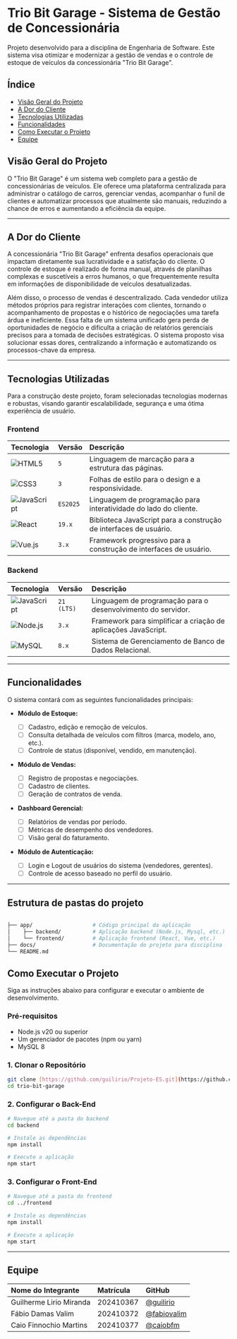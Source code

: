 # Trio Bit Garage - Sistema de Gestão de Concessionária

Projeto desenvolvido para a disciplina de Engenharia de Software. Este sistema visa otimizar e modernizar a gestão de vendas e o controle de estoque de veículos da concessionária "Trio Bit Garage".

## Índice

- [Visão Geral do Projeto](#visão-geral-do-projeto)
- [A Dor do Cliente](#a-dor-do-cliente)
- [Tecnologias Utilizadas](#tecnologias-utilizadas)
- [Funcionalidades](#funcionalidades)
- [Como Executar o Projeto](#como-executar-o-projeto)
- [Equipe](#equipe)

## Visão Geral do Projeto

O "Trio Bit Garage" é um sistema web completo para a gestão de concessionárias de veículos. Ele oferece uma plataforma centralizada para administrar o catálogo de carros, gerenciar vendas, acompanhar o funil de clientes e automatizar processos que atualmente são manuais, reduzindo a chance de erros e aumentando a eficiência da equipe.

---

## A Dor do Cliente

A concessionária "Trio Bit Garage" enfrenta desafios operacionais que impactam diretamente sua lucratividade e a satisfação do cliente. O controle de estoque é realizado de forma manual, através de planilhas complexas e suscetíveis a erros humanos, o que frequentemente resulta em informações de disponibilidade de veículos desatualizadas.

Além disso, o processo de vendas é descentralizado. Cada vendedor utiliza métodos próprios para registrar interações com clientes, tornando o acompanhamento de propostas e o histórico de negociações uma tarefa árdua e ineficiente. Essa falta de um sistema unificado gera perda de oportunidades de negócio e dificulta a criação de relatórios gerenciais precisos para a tomada de decisões estratégicas. O sistema proposto visa solucionar essas dores, centralizando a informação e automatizando os processos-chave da empresa.

---

## Tecnologias Utilizadas

Para a construção deste projeto, foram selecionadas tecnologias modernas e robustas, visando garantir escalabilidade, segurança e uma ótima experiência de usuário.

### Frontend

| Tecnologia     | Versão   | Descrição                                                         |
| :------------- | :------- | :---------------------------------------------------------------- |
| ![HTML5](https://img.shields.io/badge/HTML5-E34F26?style=for-the-badge&logo=html5&logoColor=white)      | `5`      | Linguagem de marcação para a estrutura das páginas.               |
| ![CSS3](https://img.shields.io/badge/CSS3-1572B6?style=for-the-badge&logo=css3&logoColor=white)       | `3`      | Folhas de estilo para o design e a responsividade.                |
| ![JavaScript](https://img.shields.io/badge/JavaScript-F7DF1E?style=for-the-badge&logo=javascript&logoColor=black) | `ES2025` | Linguagem de programação para interatividade do lado do cliente.  |
| ![React](https://img.shields.io/badge/React-20232A?style=for-the-badge&logo=react&logoColor=61DAFB)     | `19.x`   | Biblioteca JavaScript para a construção de interfaces de usuário. |
|![Vue.js](https://img.shields.io/badge/Vue.js-35495E?style=for-the-badge&logo=vuedotjs&logoColor=4FC08D)     | `3.x`    | Framework progressivo para a construção de interfaces de usuário. |

### Backend

| Tecnologia     | Versão     | Descrição                                                      |
| :------------- | :--------- | :------------------------------------------------------------- |
| ![JavaScript](https://img.shields.io/badge/JavaScript-F7DF1E?style=for-the-badge&logo=javascript&logoColor=black)| `21 (LTS)` | Linguagem de programação para o desenvolvimento do servidor.   |
| ![Node.js](https://img.shields.io/badge/Node.js-339933?style=for-the-badge&logo=nodedotjs&logoColor=white)    | `3.x`      | Framework para simplificar a criação de aplicações JavaScript. |
| ![MySQL](https://img.shields.io/badge/MySQL-4479A1?style=for-the-badge&logo=mysql&logoColor=white)     | `8.x`      | Sistema de Gerenciamento de Banco de Dados Relacional.         |

---

## Funcionalidades

O sistema contará com as seguintes funcionalidades principais:

- **Módulo de Estoque:**

  - [ ] Cadastro, edição e remoção de veículos.
  - [ ] Consulta detalhada de veículos com filtros (marca, modelo, ano, etc.).
  - [ ] Controle de status (disponível, vendido, em manutenção).

- **Módulo de Vendas:**

  - [ ] Registro de propostas e negociações.
  - [ ] Cadastro de clientes.
  - [ ] Geração de contratos de venda.

- **Dashboard Gerencial:**

  - [ ] Relatórios de vendas por período.
  - [ ] Métricas de desempenho dos vendedores.
  - [ ] Visão geral do faturamento.

- **Módulo de Autenticação:**
  - [ ] Login e Logout de usuários do sistema (vendedores, gerentes).
  - [ ] Controle de acesso baseado no perfil do usuário.

---

## Estrutura de pastas do projeto

```bash

├── app/                   # Código principal da aplicação
│    ├── backend/          # Aplicação backend (Node.js, Mysql, etc.)
│    └── frontend/         # Aplicação frontend (React, Vue, etc.)
├── docs/                  # Documentação do projeto para disciplina
└── README.md           
```

## Como Executar o Projeto

Siga as instruções abaixo para configurar e executar o ambiente de desenvolvimento.

### Pré-requisitos

- Node.js v20 ou superior
- Um gerenciador de pacotes (npm ou yarn)
- MySQL 8

### 1. Clonar o Repositório

```bash
git clone [https://github.com/guilirio/Projeto-ES.git](https://github.com/guilirio/Projeto-ES.git)
cd trio-bit-garage
```

### 2. Configurar o Back-End

```bash
# Navegue até a pasta do backend
cd backend

# Instale as dependências
npm install

# Execute a aplicação
npm start
```

### 3. Configurar o Front-End

```bash
# Navegue até a pasta do frontend
cd ../frontend

# Instale as dependências
npm install

# Execute a aplicação
npm start
```

---

## Equipe

| Nome do Integrante      | Matrícula | GitHub                                   |
| :---------------------- | :-------- | :--------------------------------------- |
| Guilherme Lirio Miranda | 202410367 | [@guilirio](https://github.com/guilirio) |
| Fábio Damas Valim       | 202410372 | [@fabiovalim](https://github.com/fabiovalim)          |
| Caio Finnochio Martins  | 202410377 | [@caiobfm](https://github.com/caiobfm)   |
